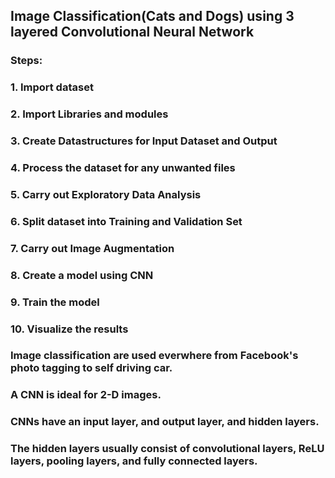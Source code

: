 ## Image Classification(Cats and Dogs) using 3 layered Convolutional Neural Network
### Steps:
### 1. Import dataset
### 2. Import Libraries and modules
### 3. Create Datastructures for Input Dataset and Output
### 4. Process the dataset for any unwanted files
### 5. Carry out Exploratory Data Analysis
### 6. Split dataset into Training and Validation Set
### 7. Carry out Image Augmentation 
### 8. Create a model using CNN
### 9. Train the model
### 10. Visualize the results


### Image classification are used everwhere from Facebook's photo tagging to self driving car.



### A CNN is ideal for 2-D images. 
### CNNs have an input layer, and output layer, and hidden layers. 
### The hidden layers usually consist of convolutional layers, ReLU layers, pooling layers, and fully connected layers.
